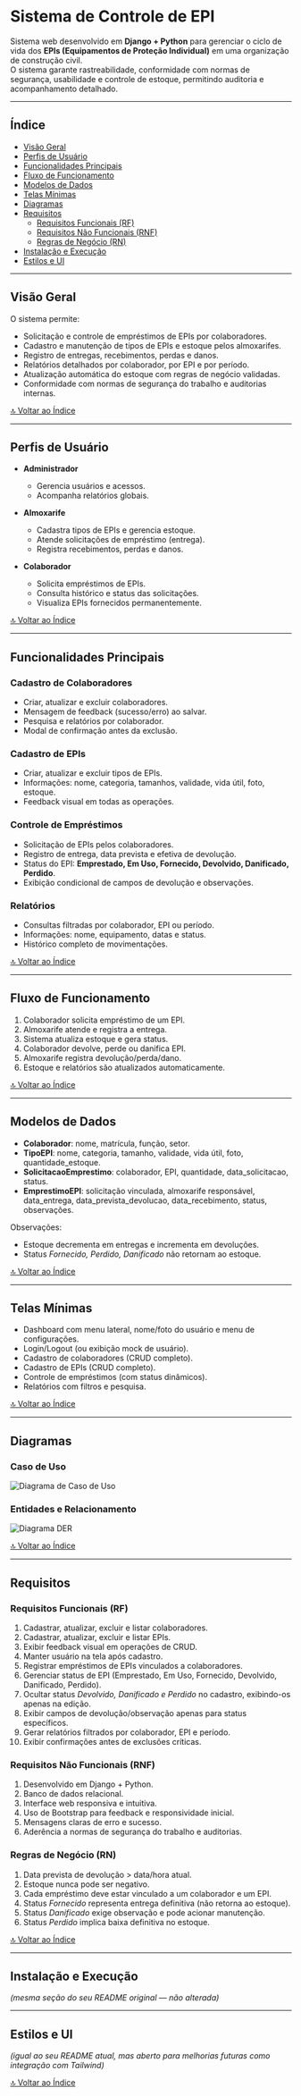 # Sistema de Controle de EPI

Sistema web desenvolvido em **Django + Python** para gerenciar o ciclo de vida dos **EPIs (Equipamentos de Proteção Individual)** em uma organização de construção civil.  
O sistema garante rastreabilidade, conformidade com normas de segurança, usabilidade e controle de estoque, permitindo auditoria e acompanhamento detalhado.

---

## Índice

- [Visão Geral](#visão-geral)
- [Perfis de Usuário](#perfis-de-usuário)
- [Funcionalidades Principais](#funcionalidades-principais)
- [Fluxo de Funcionamento](#fluxo-de-funcionamento)
- [Modelos de Dados](#modelos-de-dados)
- [Telas Mínimas](#telas-mínimas)
- [Diagramas](#diagramas)
- [Requisitos](#requisitos)
  - [Requisitos Funcionais (RF)](#requisitos-funcionais-rf)
  - [Requisitos Não Funcionais (RNF)](#requisitos-não-funcionais-rnf)
  - [Regras de Negócio (RN)](#regras-de-negócio-rn)
- [Instalação e Execução](#instalação-e-execução)
- [Estilos e UI](#estilos-e-ui)

---

## Visão Geral

O sistema permite:

- Solicitação e controle de empréstimos de EPIs por colaboradores.
- Cadastro e manutenção de tipos de EPIs e estoque pelos almoxarifes.
- Registro de entregas, recebimentos, perdas e danos.
- Relatórios detalhados por colaborador, por EPI e por período.
- Atualização automática do estoque com regras de negócio validadas.
- Conformidade com normas de segurança do trabalho e auditorias internas.

[🔝 Voltar ao Índice](#índice)

---

## Perfis de Usuário

- **Administrador**
  - Gerencia usuários e acessos.
  - Acompanha relatórios globais.

- **Almoxarife**
  - Cadastra tipos de EPIs e gerencia estoque.
  - Atende solicitações de empréstimo (entrega).
  - Registra recebimentos, perdas e danos.

- **Colaborador**
  - Solicita empréstimos de EPIs.
  - Consulta histórico e status das solicitações.
  - Visualiza EPIs fornecidos permanentemente.

[🔝 Voltar ao Índice](#índice)

---

## Funcionalidades Principais

### Cadastro de Colaboradores
- Criar, atualizar e excluir colaboradores.
- Mensagem de feedback (sucesso/erro) ao salvar.
- Pesquisa e relatórios por colaborador.
- Modal de confirmação antes da exclusão.

### Cadastro de EPIs
- Criar, atualizar e excluir tipos de EPIs.
- Informações: nome, categoria, tamanhos, validade, vida útil, foto, estoque.
- Feedback visual em todas as operações.

### Controle de Empréstimos
- Solicitação de EPIs pelos colaboradores.
- Registro de entrega, data prevista e efetiva de devolução.
- Status do EPI: **Emprestado, Em Uso, Fornecido, Devolvido, Danificado, Perdido**.
- Exibição condicional de campos de devolução e observações.

### Relatórios
- Consultas filtradas por colaborador, EPI ou período.
- Informações: nome, equipamento, datas e status.
- Histórico completo de movimentações.

[🔝 Voltar ao Índice](#índice)

---

## Fluxo de Funcionamento

1. Colaborador solicita empréstimo de um EPI.
2. Almoxarife atende e registra a entrega.
3. Sistema atualiza estoque e gera status.
4. Colaborador devolve, perde ou danifica EPI.
5. Almoxarife registra devolução/perda/dano.
6. Estoque e relatórios são atualizados automaticamente.

[🔝 Voltar ao Índice](#índice)

---

## Modelos de Dados

- **Colaborador**: nome, matrícula, função, setor.
- **TipoEPI**: nome, categoria, tamanho, validade, vida útil, foto, quantidade_estoque.
- **SolicitacaoEmprestimo**: colaborador, EPI, quantidade, data_solicitacao, status.
- **EmprestimoEPI**: solicitação vinculada, almoxarife responsável, data_entrega, data_prevista_devolucao, data_recebimento, status, observações.

Observações:
- Estoque decrementa em entregas e incrementa em devoluções.
- Status *Fornecido, Perdido, Danificado* não retornam ao estoque.

[🔝 Voltar ao Índice](#índice)

---

## Telas Mínimas

- Dashboard com menu lateral, nome/foto do usuário e menu de configurações.
- Login/Logout (ou exibição mock de usuário).
- Cadastro de colaboradores (CRUD completo).
- Cadastro de EPIs (CRUD completo).
- Controle de empréstimos (com status dinâmicos).
- Relatórios com filtros e pesquisa.

[🔝 Voltar ao Índice](#índice)

---

## Diagramas

### Caso de Uso
![Diagrama de Caso de Uso](docs/diagrama-caso-uso.jpg)

### Entidades e Relacionamento
![Diagrama DER](docs/diagrama-der.png)

[🔝 Voltar ao Índice](#índice)

---

## Requisitos

### Requisitos Funcionais (RF)
1. Cadastrar, atualizar, excluir e listar colaboradores.
2. Cadastrar, atualizar, excluir e listar EPIs.
3. Exibir feedback visual em operações de CRUD.
4. Manter usuário na tela após cadastro.
5. Registrar empréstimos de EPIs vinculados a colaboradores.
6. Gerenciar status de EPI (Emprestado, Em Uso, Fornecido, Devolvido, Danificado, Perdido).
7. Ocultar status *Devolvido, Danificado e Perdido* no cadastro, exibindo-os apenas na edição.
8. Exibir campos de devolução/observação apenas para status específicos.
9. Gerar relatórios filtrados por colaborador, EPI e período.
10. Exibir confirmações antes de exclusões críticas.

### Requisitos Não Funcionais (RNF)
1. Desenvolvido em Django + Python.
2. Banco de dados relacional.
3. Interface web responsiva e intuitiva.
4. Uso de Bootstrap para feedback e responsividade inicial.
5. Mensagens claras de erro e sucesso.
6. Aderência a normas de segurança do trabalho e auditorias.

### Regras de Negócio (RN)
1. Data prevista de devolução > data/hora atual.
2. Estoque nunca pode ser negativo.
3. Cada empréstimo deve estar vinculado a um colaborador e um EPI.
4. Status *Fornecido* representa entrega definitiva (não retorna ao estoque).
5. Status *Danificado* exige observação e pode acionar manutenção.
6. Status *Perdido* implica baixa definitiva no estoque.

[🔝 Voltar ao Índice](#índice)

---

## Instalação e Execução

*(mesma seção do seu README original — não alterada)*

---

## Estilos e UI

*(igual ao seu README atual, mas aberto para melhorias futuras como integração com Tailwind)*

[🔝 Voltar ao Índice](#índice)

